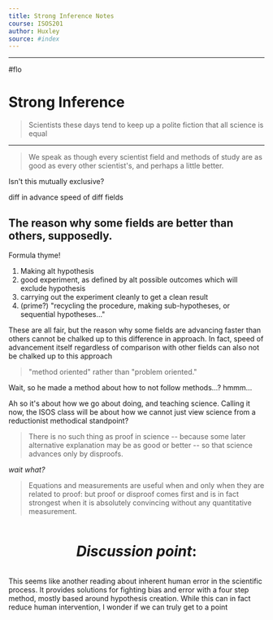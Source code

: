 ```yaml
---
title: Strong Inference Notes
course: ISOS201
author: Huxley 
source: #index
---
```


---

#flo 



# Strong Inference 

> Scientists these days tend to keep up a polite fiction that all science is equal
---
> We speak as though every scientist field and methods of study are as good as every other scientist's, and perhaps a little better. 

Isn't this mutually exclusive? 


diff in advance speed of diff fields 


## The reason why some fields are better than others, supposedly.

Formula thyme!

1. Making alt hypothesis
2. good experiment, as defined by alt possible outcomes which will exclude hypothesis
3. carrying out the experiment cleanly to get a clean result
1. (prime?) "recycling the procedure, making sub-hypotheses, or sequential hypotheses..." 

These are all fair, but the reason why some fields are advancing faster than others cannot be chalked up to this difference in approach. In fact, speed of advancement itself regardless of comparison with other fields can also not be chalked up to this approach 


> "method oriented" rather than "problem oriented." 

Wait, so he made a method about how to not follow methods...? hmmm... 


Ah so it's about how we go about doing, and teaching science. Calling it now, the ISOS class will be about how we cannot just view science from a reductionist methodical standpoint? 


> There is no such thing as proof in science -- because some later alternative explanation may be as good or better -- so that science advances only by disproofs.


*wait what?*

> Equations and measurements are useful when and only when they are related to proof: but proof or disproof comes first and is in fact strongest when it is absolutely convincing without any quantitative measurement.


```
```
# $$Discussion\ point:$$
```
```



This seems like another reading about inherent human error in the scientific process. It provides solutions for fighting bias and error with a four step method, mostly based around hypothesis creation. While this can in fact reduce human intervention, I wonder if we can truly get to a point 

























